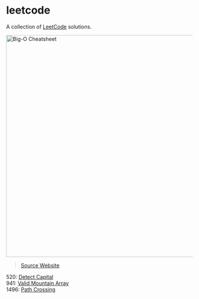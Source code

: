 # leetcode
A collection of [LeetCode](https://leetcode.com/problemset/all/) solutions.

<img src="https://www.bigocheatsheet.com/img/big-o-cheat-sheet-poster.png" alt="Big-O Cheatsheet" width="1000" height="600">

> [Source Website](https://www.bigocheatsheet.com/)

520: [Detect Capital](https://github.com/EthanC2/leetcode/blob/main/C%23/0520.%20Detect%20Capital.cs) <br />
941: [Valid Mountain Array](https://github.com/EthanC2/leetcode/blob/main/C%23/0941.%20Valid%20Mountain%20Array.cs) <br />
1496: [Path Crossing](https://github.com/EthanC2/leetcode/blob/main/C%23/1496.%20Path%20Crossing.cs) <br />
